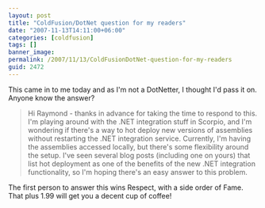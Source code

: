 ```yaml
---
layout: post
title: "ColdFusion/DotNet question for my readers"
date: "2007-11-13T14:11:00+06:00"
categories: [coldfusion]
tags: []
banner_image: 
permalink: /2007/11/13/ColdFusionDotNet-question-for-my-readers
guid: 2472
---
```


This came in to me today and as I'm not a DotNetter, I thought I'd pass it on. Anyone know the answer?

<blockquote>
<p>
Hi Raymond - thanks in advance for taking the time to respond to this. I'm playing around with the .NET integration stuff in Scorpio, and I'm wondering if there's a way to hot deploy new versions of assemblies without restarting the .NET integration service.  Currently, I'm having the assemblies accessed locally, but there's some flexibility around the setup.  I've
seen several blog posts (including one on yours) that list hot deployment as one of the benefits of the new .NET integration functionality, so I'm hoping there's an easy answer to this problem.
</p>
</blockquote>

The first person to answer this wins Respect, with a side order of Fame. That plus 1.99 will get you a decent cup of coffee!